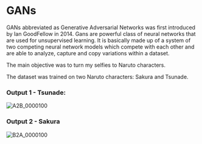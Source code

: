 # GANs

GANs abbreviated as Generative Adversarial Networks was first introduced by Ian GoodFellow in 2014. Gans are powerful class of neural networks that are used for unsupervised learning. It is basically made up of a system of two competing neural network models which compete with each other and are able to analyze, capture and copy variations within a dataset.

The main objective was to turn my selfies to Naruto characters.

The dataset was trained on two Naruto characters: Sakura and Tsunade.

### Output 1 - Tsunade:
![A2B_0000100](https://user-images.githubusercontent.com/67053046/197969429-759fbe34-606b-44d5-9630-43b6d9727225.png)

### Output 2 - Sakura
![B2A_0000100](https://user-images.githubusercontent.com/67053046/197969445-c9553db2-5c6f-4f10-ac70-76692e56870c.png)
